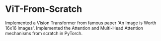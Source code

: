 # ViT-From-Scratch
Implemented a Vision Transformer from famous paper 'An Image is Worth 16x16 Images'. Implemented the Attention and Multi-Head Attention mechanisms from scratch in PyTorch.
